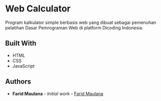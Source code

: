# Web Calculator

Program kalkulator simple berbasis web yang dibuat sebagai pemenuhan pelatihan Dasar Pemrograman Web di platform Dicoding Indonesia.

## Built With

* HTML
* CSS
* JavaScript

## Authors

* **Farid Maulana** - *Initial work* - [Farid Maulana](https://github.com/farid-maulana)